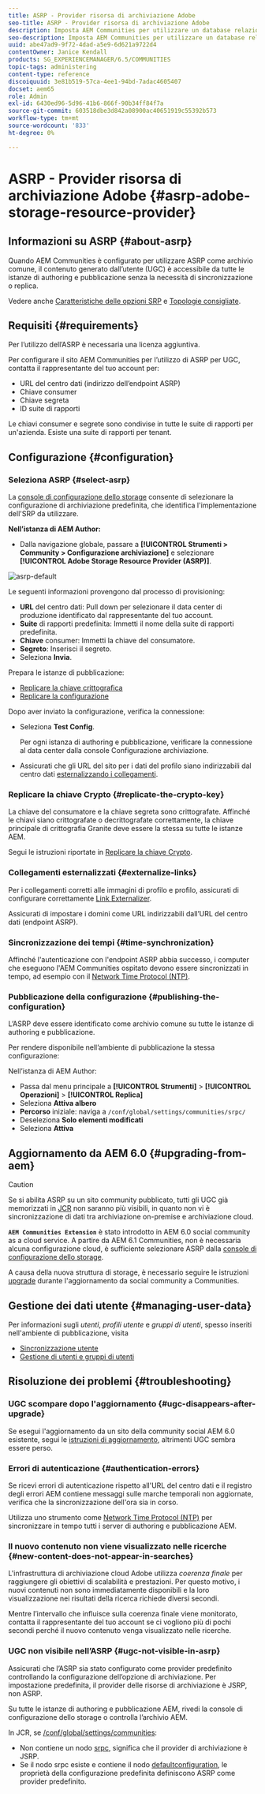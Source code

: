 ```yaml
---
title: ASRP - Provider risorsa di archiviazione Adobe
seo-title: ASRP - Provider risorsa di archiviazione Adobe
description: Imposta AEM Communities per utilizzare un database relazionale come archivio comune
seo-description: Imposta AEM Communities per utilizzare un database relazionale come archivio comune
uuid: abe47ad9-9f72-4dad-a5e9-6d621a9722d4
contentOwner: Janice Kendall
products: SG_EXPERIENCEMANAGER/6.5/COMMUNITIES
topic-tags: administering
content-type: reference
discoiquuid: 3e81b519-57ca-4ee1-94bd-7adac4605407
docset: aem65
role: Admin
exl-id: 6430ed96-5d96-41b6-866f-90b34ff84f7a
source-git-commit: 603518dbe3d842a08900ac40651919c55392b573
workflow-type: tm+mt
source-wordcount: '833'
ht-degree: 0%

---
```


# ASRP - Provider risorsa di archiviazione Adobe {#asrp-adobe-storage-resource-provider}

## Informazioni su ASRP {#about-asrp}

Quando AEM Communities è configurato per utilizzare ASRP come archivio comune, il contenuto generato dall’utente (UGC) è accessibile da tutte le istanze di authoring e pubblicazione senza la necessità di sincronizzazione o replica.

Vedere anche [Caratteristiche delle opzioni SRP](/help/communities/working-with-srp.md#characteristics-of-srp-options) e [Topologie consigliate](/help/communities/topologies.md).

## Requisiti {#requirements}

Per l’utilizzo dell’ASRP è necessaria una licenza aggiuntiva.

Per configurare il sito AEM Communities per l’utilizzo di ASRP per UGC, contatta il rappresentante del tuo account per:

* URL del centro dati (indirizzo dell’endpoint ASRP)
* Chiave consumer
* Chiave segreta
* ID suite di rapporti

Le chiavi consumer e segrete sono condivise in tutte le suite di rapporti per un&#39;azienda. Esiste una suite di rapporti per tenant.

## Configurazione {#configuration}

### Seleziona ASRP {#select-asrp}

La [console di configurazione dello storage](/help/communities/srp-config.md) consente di selezionare la configurazione di archiviazione predefinita, che identifica l&#39;implementazione dell&#39;SRP da utilizzare.

**Nell’istanza di AEM Author:**

* Dalla navigazione globale, passare a **[!UICONTROL Strumenti > Community > Configurazione archiviazione]** e selezionare **[!UICONTROL Adobe Storage Resource Provider (ASRP)]**.

![asrp-default](assets/asrp-default.png)

Le seguenti informazioni provengono dal processo di provisioning:

* **URL** del centro dati: Pull down per selezionare il data center di produzione identificato dal rappresentante del tuo account.
* **Suite** di rapporti predefinita: Immetti il nome della suite di rapporti predefinita.
* **Chiave** consumer: Immetti la chiave del consumatore.
* **Segreto**: Inserisci il segreto.
* Seleziona **Invia**.

Prepara le istanze di pubblicazione:

* [Replicare la chiave crittografica](#replicate-the-crypto-key)
* [Replicare la configurazione](#publishing-the-configuration)

Dopo aver inviato la configurazione, verifica la connessione:

* Seleziona **Test Config**.

   Per ogni istanza di authoring e pubblicazione, verificare la connessione al data center dalla console Configurazione archiviazione.

* Assicurati che gli URL del sito per i dati del profilo siano indirizzabili dal centro dati [esternalizzando i collegamenti](#externalize-links).

### Replicare la chiave Crypto {#replicate-the-crypto-key}

La chiave del consumatore e la chiave segreta sono crittografate. Affinché le chiavi siano crittografate o decrittografate correttamente, la chiave principale di crittografia Granite deve essere la stessa su tutte le istanze AEM.

Segui le istruzioni riportate in [Replicare la chiave Crypto](/help/communities/deploy-communities.md#replicate-the-crypto-key).

### Collegamenti esternalizzati {#externalize-links}

Per i collegamenti corretti alle immagini di profilo e profilo, assicurati di configurare correttamente [Link Externalizer](/help/sites-developing/externalizer.md).

Assicurati di impostare i domini come URL indirizzabili dall’URL del centro dati (endpoint ASRP).

### Sincronizzazione dei tempi {#time-synchronization}

Affinché l&#39;autenticazione con l&#39;endpoint ASRP abbia successo, i computer che eseguono l&#39;AEM Communities ospitato devono essere sincronizzati in tempo, ad esempio con il [Network Time Protocol (NTP)](https://www.ntp.org/).

### Pubblicazione della configurazione {#publishing-the-configuration}

L’ASRP deve essere identificato come archivio comune su tutte le istanze di authoring e pubblicazione.

Per rendere disponibile nell’ambiente di pubblicazione la stessa configurazione:

Nell’istanza di AEM Author:

* Passa dal menu principale a **[!UICONTROL Strumenti]** > **[!UICONTROL Operazioni]** > **[!UICONTROL Replica]**
* Seleziona **Attiva albero**
* **Percorso** iniziale: naviga a  `/conf/global/settings/communities/srpc/`
* Deseleziona **Solo elementi modificati**
* Seleziona **Attiva**

## Aggiornamento da AEM 6.0 {#upgrading-from-aem}

>[!CAUTION]
>
>Se si abilita ASRP su un sito community pubblicato, tutti gli UGC già memorizzati in [JCR](/help/communities/jsrp.md) non saranno più visibili, in quanto non vi è sincronizzazione di dati tra archiviazione on-premise e archiviazione cloud.

**`AEM Communities Extension`** è stato introdotto in AEM 6.0 social community as a cloud service. A partire da AEM 6.1 Communities, non è necessaria alcuna configurazione cloud, è sufficiente selezionare ASRP dalla [console di configurazione dello storage](/help/communities/srp-config.md).

A causa della nuova struttura di storage, è necessario seguire le istruzioni [upgrade](/help/communities/upgrade.md#adobe-cloud-storage) durante l&#39;aggiornamento da social community a Communities.

## Gestione dei dati utente {#managing-user-data}

Per informazioni sugli *utenti*, *profili utente* e *gruppi di utenti*, spesso inseriti nell&#39;ambiente di pubblicazione, visita

* [Sincronizzazione utente](/help/communities/sync.md)
* [Gestione di utenti e gruppi di utenti](/help/communities/users.md)

## Risoluzione dei problemi {#troubleshooting}

### UGC scompare dopo l&#39;aggiornamento {#ugc-disappears-after-upgrade}

Se esegui l&#39;aggiornamento da un sito della community social AEM 6.0 esistente, segui le [istruzioni di aggiornamento](/help/communities/upgrade.md#adobe-cloud-storage), altrimenti UGC sembra essere perso.

### Errori di autenticazione {#authentication-errors}

Se ricevi errori di autenticazione rispetto all&#39;URL del centro dati e il registro degli errori AEM contiene messaggi sulle marche temporali non aggiornate, verifica che la sincronizzazione dell&#39;ora sia in corso.

Utilizza uno strumento come [Network Time Protocol (NTP)](https://www.ntp.org/) per sincronizzare in tempo tutti i server di authoring e pubblicazione AEM.

### Il nuovo contenuto non viene visualizzato nelle ricerche {#new-content-does-not-appear-in-searches}

L&#39;infrastruttura di archiviazione cloud Adobe utilizza *coerenza finale* per raggiungere gli obiettivi di scalabilità e prestazioni. Per questo motivo, i nuovi contenuti non sono immediatamente disponibili e la loro visualizzazione nei risultati della ricerca richiede diversi secondi.

Mentre l’intervallo che influisce sulla coerenza finale viene monitorato, contatta il rappresentante del tuo account se ci vogliono più di pochi secondi perché il nuovo contenuto venga visualizzato nelle ricerche.

### UGC non visibile nell’ASRP {#ugc-not-visible-in-asrp}

Assicurati che l’ASRP sia stato configurato come provider predefinito controllando la configurazione dell’opzione di archiviazione. Per impostazione predefinita, il provider delle risorse di archiviazione è JSRP, non ASRP.

Su tutte le istanze di authoring e pubblicazione AEM, rivedi la console di configurazione dello storage o controlla l’archivio AEM.

In JCR, se [/conf/global/settings/communities](https://localhost:4502/crx/de/index.jsp#/etc/socialconfig/):

* Non contiene un nodo [srpc](https://localhost:4502/crx/de/index.jsp#/conf/global/settings/communities/srp), significa che il provider di archiviazione è JSRP.
* Se il nodo srpc esiste e contiene il nodo [defaultconfiguration](https://localhost:4502/crx/de/index.jsp#/conf/global/settings/communities/srp/defaultconfiguration), le proprietà della configurazione predefinita definiscono ASRP come provider predefinito.
